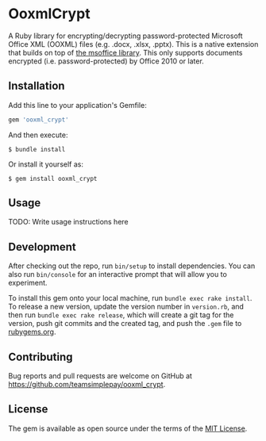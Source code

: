 # OoxmlCrypt

A Ruby library for encrypting/decrypting password-protected Microsoft Office XML (OOXML) files (e.g. .docx, .xlsx, .pptx). This is a native extension that builds on top of [the msoffice library](https://github.com/herumi/msoffice). This only supports documents encrypted (i.e. password-protected) by Office 2010 or later.

## Installation

Add this line to your application's Gemfile:

```ruby
gem 'ooxml_crypt'
```

And then execute:

    $ bundle install

Or install it yourself as:

    $ gem install ooxml_crypt

## Usage

TODO: Write usage instructions here

## Development

After checking out the repo, run `bin/setup` to install dependencies. You can also run `bin/console` for an interactive prompt that will allow you to experiment.

To install this gem onto your local machine, run `bundle exec rake install`. To release a new version, update the version number in `version.rb`, and then run `bundle exec rake release`, which will create a git tag for the version, push git commits and the created tag, and push the `.gem` file to [rubygems.org](https://rubygems.org).

## Contributing

Bug reports and pull requests are welcome on GitHub at https://github.com/teamsimplepay/ooxml_crypt.

## License

The gem is available as open source under the terms of the [MIT License](https://opensource.org/licenses/MIT).
